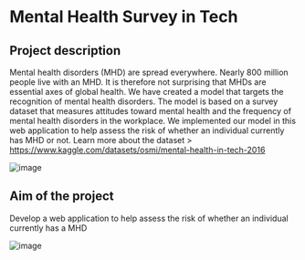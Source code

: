 # Mental Health Survey in Tech

## Project description

Mental health disorders (MHD) are spread everywhere. Nearly 800 million people live with an MHD. It is therefore not surprising that MHDs are essential axes of global health. We have created a model that targets the recognition of mental health disorders. The model is based on a survey dataset that measures attitudes toward mental health and the frequency of mental health disorders in the workplace. We implemented our model in this web application to help assess the risk of whether an individual currently has MHD or not. Learn more about the dataset > https://www.kaggle.com/datasets/osmi/mental-health-in-tech-2016

![image](https://user-images.githubusercontent.com/97614389/172569662-17cc0542-2405-4249-a6a0-b300771cacb2.png)


## Aim of the project

Develop a web application to help assess the risk of whether an individual currently has a MHD

![image](https://user-images.githubusercontent.com/97614389/172571108-72057f32-8ed0-4f82-b517-55e70aa43ef3.png)




